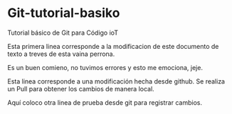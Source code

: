 # Git-tutorial-basiko
Tutorial básico de Git para Código ioT

Esta primera linea corresponde a la modificacion de este documento de texto a treves de esta vaina perrona.

Es un buen comieno, no tuvimos errores y esto me emociona, jeje.

Esta linea corresponde a una modificación hecha desde github. Se realiza un Pull para obtener los cambios de manera local.

Aquí coloco otra linea de prueba desde git para registrar cambios.
